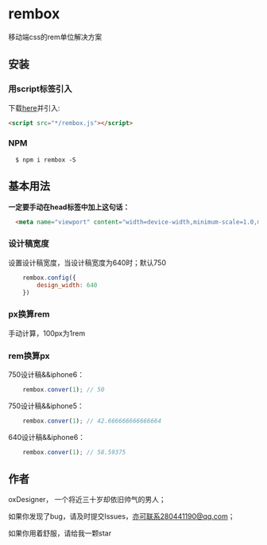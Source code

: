 # rembox
移动端css的rem单位解决方案


## 安装


### 用script标签引入


下载[here](https://github.com/oxDesigner/rembox/blob/master/rembox.js)并引入:


``` html
<script src="*/rembox.js"></script>
```


### NPM
```
  $ npm i rembox -S
```


## 基本用法


**一定要手动在head标签中加上这句话：**

```html
  <meta name="viewport" content="width=device-width,minimum-scale=1.0,maximum-scale=1.0,user-scalable=no">
```

### 设计稿宽度

设置设计稿宽度，当设计稿宽度为640时；默认750

```javascript
	rembox.config({
		design_width: 640
	})
```

### px换算rem

手动计算，100px为1rem

### rem换算px

750设计稿&&iphone6：

```javascript
	rembox.conver(1); // 50
```

750设计稿&&iphone5：

```javascript
	rembox.conver(1); // 42.666666666666664
```

640设计稿&&iphone6：

```javascript
	rembox.conver(1); // 58.59375
```

## 作者
  
  oxDesigner， 一个将近三十岁却依旧帅气的男人；
  
  如果你发现了bug，请及时提交Issues，亦可联系280441190@qq.com；
  
  如果你用着舒服，请给我一颗star